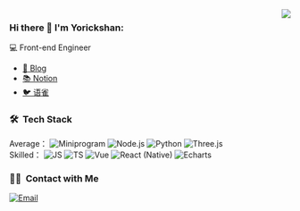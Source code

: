 <img align='right' src="https://github-readme-stats.vercel.app/api?username=yorickshan&show_icons=true&hide_border=true">

### Hi there 👋 I'm Yorickshan:

💻 Front-end Engineer<br>
<!-- 🔭 I’m currently working on Shouqianba<br> -->
- [📝 Blog](https://yorickshan.netlify.app/)<br>
- [📚 Notion](https://nettle-desk-424.notion.site/yorickshan-77663118e1d444709c2e24f69ece471e)
- [🐦 语雀](https://www.yuque.com/yorickshan)

### 🛠 &nbsp;Tech Stack
Average：
![Miniprogram](https://img.shields.io/badge/-Miniprogram-333333?style=flat&logo=wechat)
![Node.js](https://img.shields.io/badge/-Node-333333?style=flat&logo=node.js)
![Python](https://img.shields.io/badge/-Python-333333?style=flat&logo=python)
![Three.js](https://img.shields.io/badge/-Three.js-333333?style=flat&logo=three.js)
<br>
Skilled：
![JS](https://img.shields.io/badge/-JS-333333?style=flat&logo=javascript)
![TS](https://img.shields.io/badge/-TS-333333?style=flat&logo=typescript)
![Vue](https://img.shields.io/badge/-Vue-333333?style=flat&logo=vue.js)
![React (Native)](https://img.shields.io/badge/-React_(Native)-333333?style=flat&logo=react)
![Echarts](https://img.shields.io/badge/-Echarts-333333?style=flat&logo=Apache-ECharts)

### 🤝🏻 &nbsp;Contact with Me
<a href="mailto:yorickshan@gmail.com"><img alt="Email" src="https://img.shields.io/badge/Email-yorickshan@gmail.com-blue?style=flat-square&logo=gmail"></a>
